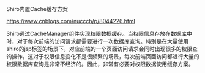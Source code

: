 Shiro内置Cache缓存方案

https://www.cnblogs.com/nuccch/p/8044226.html

Shiro通过CacheManager组件实现权限数据缓存。当权限信息存放在数据库中时，对于每次前端的访问请求都需要进行一次数据库查询。特别是在大量使用shiro的jsp标签的场景下，对应前端的一个页面访问请求会同时出现很多的权限查询操作，这对于权限信息变化不是很频繁的场景，每次前端页面访问都进行大量的权限数据库查询是非常不经济的。因此，非常有必要对权限数据使用缓存方案。